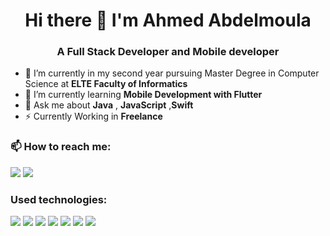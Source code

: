 
<h1 align="center"> Hi there 👋 I'm Ahmed Abdelmoula </h1>
<h3 align="center"> A Full Stack Developer and Mobile developer </h3>

- 🔭 I’m currently in my second year pursuing Master Degree in Computer Science at **ELTE Faculty of Informatics** 
- 🌱 I’m currently learning **Mobile Development with Flutter**
- 💬 Ask me about **Java** , **JavaScript** ,**Swift**   
- ⚡ Currently Working in **Freelance**
<h3> 📫 How to reach me:</h3>
    <div style="display: inline">
<a href="https://www.linkedin.com/in/ahmed-abdelmoula-b6268a149/"><img src="https://img.icons8.com/ios-filled/50/000000/linkedin.png"/></a>
<a href="mailto:ahmed.abdelmola@hotmail.com"><img src="https://img.icons8.com/ios-filled/50/000000/email.png"/></a>
</div>
<h3> Used technologies:</h3>
    <div style="display: inline">

<img src="https://img.icons8.com/color/48/000000/flutter.png"/>
<img src="https://img.icons8.com/color/48/000000/swift.png"/>
<img src="https://img.icons8.com/color/48/000000/kotlin.png"/>
<img src="https://img.icons8.com/color/50/000000/android-os.png"/>
<img src="https://img.icons8.com/color/48/000000/react-native.png"/>
<img src="https://img.icons8.com/color/48/000000/nodejs.png"/>
<img src="https://img.icons8.com/color/48/000000/java-coffee-cup-logo--v1.png"/>
</div>
